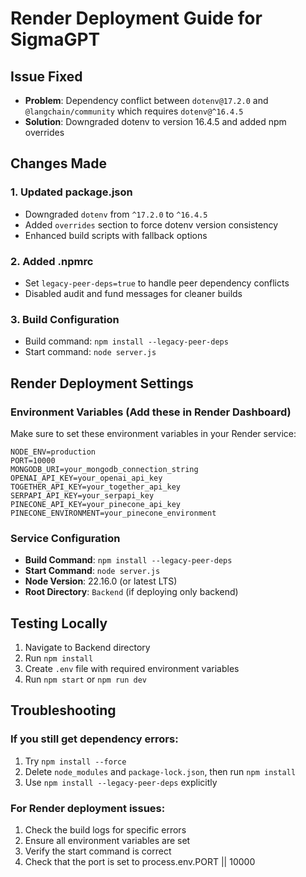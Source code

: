# Render Deployment Guide for SigmaGPT

## Issue Fixed
- **Problem**: Dependency conflict between `dotenv@17.2.0` and `@langchain/community` which requires `dotenv@^16.4.5`
- **Solution**: Downgraded dotenv to version 16.4.5 and added npm overrides

## Changes Made

### 1. Updated package.json
- Downgraded `dotenv` from `^17.2.0` to `^16.4.5`
- Added `overrides` section to force dotenv version consistency
- Enhanced build scripts with fallback options

### 2. Added .npmrc
- Set `legacy-peer-deps=true` to handle peer dependency conflicts
- Disabled audit and fund messages for cleaner builds

### 3. Build Configuration
- Build command: `npm install --legacy-peer-deps`
- Start command: `node server.js`

## Render Deployment Settings

### Environment Variables (Add these in Render Dashboard)
Make sure to set these environment variables in your Render service:

```
NODE_ENV=production
PORT=10000
MONGODB_URI=your_mongodb_connection_string
OPENAI_API_KEY=your_openai_api_key
TOGETHER_API_KEY=your_together_api_key
SERPAPI_API_KEY=your_serpapi_key
PINECONE_API_KEY=your_pinecone_api_key
PINECONE_ENVIRONMENT=your_pinecone_environment
```

### Service Configuration
- **Build Command**: `npm install --legacy-peer-deps`
- **Start Command**: `node server.js`
- **Node Version**: 22.16.0 (or latest LTS)
- **Root Directory**: `Backend` (if deploying only backend)

## Testing Locally
1. Navigate to Backend directory
2. Run `npm install`
3. Create `.env` file with required environment variables
4. Run `npm start` or `npm run dev`

## Troubleshooting

### If you still get dependency errors:
1. Try `npm install --force`
2. Delete `node_modules` and `package-lock.json`, then run `npm install`
3. Use `npm install --legacy-peer-deps` explicitly

### For Render deployment issues:
1. Check the build logs for specific errors
2. Ensure all environment variables are set
3. Verify the start command is correct
4. Check that the port is set to process.env.PORT || 10000
